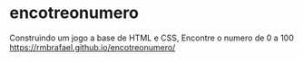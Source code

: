 # encotreonumero
Construindo um jogo a base de HTML e CSS, Encontre o numero de 0 a 100
 https://rmbrafael.github.io/encotreonumero/
